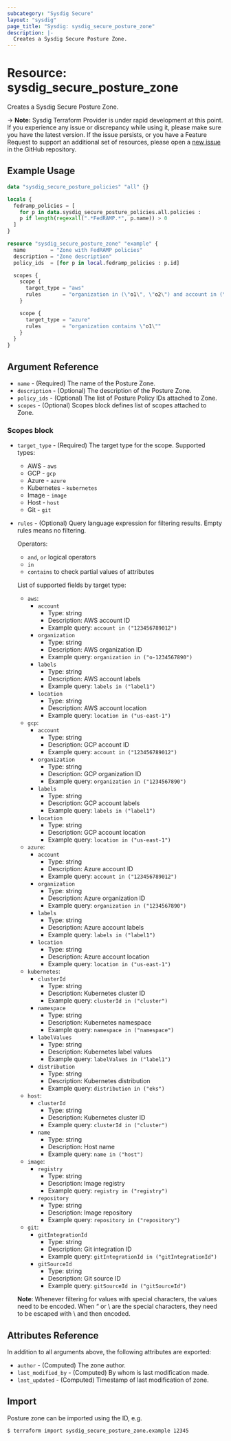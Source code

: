 ```yaml
---
subcategory: "Sysdig Secure"
layout: "sysdig"
page_title: "Sysdig: sysdig_secure_posture_zone"
description: |-
  Creates a Sysdig Secure Posture Zone.
---
```


# Resource: sysdig_secure_posture_zone

Creates a Sysdig Secure Posture Zone.

-> **Note:** Sysdig Terraform Provider is under rapid development at this point. If you experience any issue or discrepancy while using it, please make sure you have the latest version. If the issue persists, or you have a Feature Request to support an additional set of resources, please open a [new issue](https://github.com/sysdiglabs/terraform-provider-sysdig/issues/new) in the GitHub repository.

## Example Usage

```terraform
data "sysdig_secure_posture_policies" "all" {}

locals {
  fedramp_policies = [
    for p in data.sysdig_secure_posture_policies.all.policies :
    p if length(regexall(".*FedRAMP.*", p.name)) > 0
  ]
}

resource "sysdig_secure_posture_zone" "example" {
  name        = "Zone with FedRAMP policies"
  description = "Zone description"
  policy_ids  = [for p in local.fedramp_policies : p.id]

  scopes {
    scope {
      target_type = "aws"
      rules       = "organization in (\"o1\", \"o2\") and account in (\"a1\", \"a2\")"
    }

    scope {
      target_type = "azure"
      rules       = "organization contains \"o1\""
    }
  }
}
```

## Argument Reference

- `name` - (Required) The name of the Posture Zone.
- `description` - (Optional) The description of the Posture Zone.
- `policy_ids` - (Optional) The list of Posture Policy IDs attached to Zone.
- `scopes` - (Optional) Scopes block defines list of scopes attached to Zone.

### Scopes block

- `target_type` - (Required) The target type for the scope. Supported types:

  - AWS - `aws`
  - GCP - `gcp`
  - Azure - `azure`
  - Kubernetes - `kubernetes`
  - Image - `image`
  - Host - `host`
  - Git - `git`

- `rules` - (Optional) Query language expression for filtering results. Empty rules means no filtering.

  Operators:

  - `and`, `or` logical operators
  - `in`
  - `contains` to check partial values of attributes

  List of supported fields by target type:

  - `aws`:
    - `account`
      - Type: string
      - Description: AWS account ID
      - Example query: `account in ("123456789012")`
    - `organization`
      - Type: string
      - Description: AWS organization ID
      - Example query: `organization in ("o-1234567890")`
    - `labels`
      - Type: string
      - Description: AWS account labels
      - Example query: `labels in ("label1")`
    - `location`
      - Type: string
      - Description: AWS account location
      - Example query: `location in ("us-east-1")`
  - `gcp`:
    - `account`
      - Type: string
      - Description: GCP account ID
      - Example query: `account in ("123456789012")`
    - `organization`
      - Type: string
      - Description: GCP organization ID
      - Example query: `organization in ("1234567890")`
    - `labels`
      - Type: string
      - Description: GCP account labels
      - Example query: `labels in ("label1")`
    - `location`
      - Type: string
      - Description: GCP account location
      - Example query: `location in ("us-east-1")`
  - `azure`:
    - `account`
      - Type: string
      - Description: Azure account ID
      - Example query: `account in ("123456789012")`
    - `organization`
      - Type: string
      - Description: Azure organization ID
      - Example query: `organization in ("1234567890")`
    - `labels`
      - Type: string
      - Description: Azure account labels
      - Example query: `labels in ("label1")`
    - `location`
      - Type: string
      - Description: Azure account location
      - Example query: `location in ("us-east-1")`
  - `kubernetes`:
    - `clusterId`
      - Type: string
      - Description: Kubernetes cluster ID
      - Example query: `clusterId in ("cluster")`
    - `namespace`
      - Type: string
      - Description: Kubernetes namespace
      - Example query: `namespace in ("namespace")`
    - `labelValues`
      - Type: string
      - Description: Kubernetes label values
      - Example query: `labelValues in ("label1")`
    - `distribution`
      - Type: string
      - Description: Kubernetes distribution
      - Example query: `distribution in ("eks")`
  - `host`:
    - `clusterId`
      - Type: string
      - Description: Kubernetes cluster ID
      - Example query: `clusterId in ("cluster")`
    - `name`
      - Type: string
      - Description: Host name
      - Example query: `name in ("host")`
  - `image`:
    - `registry`
      - Type: string
      - Description: Image registry
      - Example query: `registry in ("registry")`
    - `repository`
      - Type: string
      - Description: Image repository
      - Example query: `repository in ("repository")`
  - `git`:
    - `gitIntegrationId`
      - Type: string
      - Description: Git integration ID
      - Example query: `gitIntegrationId in ("gitIntegrationId")`
    - `gitSourceId`
      - Type: string
      - Description: Git source ID
      - Example query: `gitSourceId in ("gitSourceId")`

  **Note**: Whenever filtering for values with special characters, the values need to be encoded.
  When “ or \ are the special characters, they need to be escaped with \ and then encoded.

## Attributes Reference

In addition to all arguments above, the following attributes are exported:

- `author` - (Computed) The zone author.
- `last_modified_by` - (Computed) By whom is last modification made.
- `last_updated` - (Computed) Timestamp of last modification of zone.

## Import

Posture zone can be imported using the ID, e.g.

```
$ terraform import sysdig_secure_posture_zone.example 12345
```
